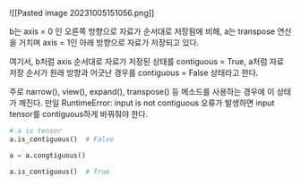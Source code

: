 ![[Pasted image 20231005151056.png]]

b는 axis = 0 인 오른쪽 방향으로 자료가 순서대로 저장됨에 비해,
a는 transpose 연산을 거치며 axis = 1인 아래 방향으로 자료가 저장되고 있다.

여기서, b처럼 axis 순서대로 자료가 저장된 상태를 contiguous = True, a처럼 자료 저장 순서가 원래 방향과 어긋난 경우를 contiguous = False 상태라고 한다. 

주로 narrow(), view(), expand(), transpose() 등 메소드를 사용하는 경우에 이 상태가 깨진다. 
만일 RuntimeError: input is not contiguous 오류가 발생하면 input tensor를 contiguous하게 바꿔줘야 한다. 

```python
# a is tensor
a.is_contiguous()  # False

a = a.congtiguous()

a.is_contiguous()  # True
```
